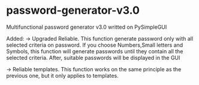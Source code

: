 # password-generator-v3.0
Multifunctional password generator v3.0 writted on PySimpleGUI

Added:
→ Upgraded Reliable. This function generate password only with all selected criteria on password. If you choose Numbers,Small letters and Symbols, this function will generate passwords until they contain all the selected criteria. After, suitable passwords will be displayed in the GUI

→ Reliable templates. This function works on the same principle as the previous one, but it only applies to templates.
